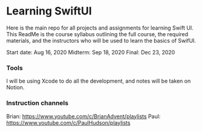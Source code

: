 # Learning SwiftUI
Here is the main repo for all projects and assignments for learning Swift UI. This ReadMe is the course syllabus outlining the full course, the required materials, and the instructors who will be used to learn the basics of SwifUI.

Start date: Aug 16, 2020
Midterm: Sep 18, 2020
Final: Dec 23, 2020

### Tools
I will be using Xcode to do all the development, and notes will be taken on Notion.

### Instruction channels
Brian: https://www.youtube.com/c/BrianAdvent/playlists
Paul: https://www.youtube.com/c/PaulHudson/playlists

